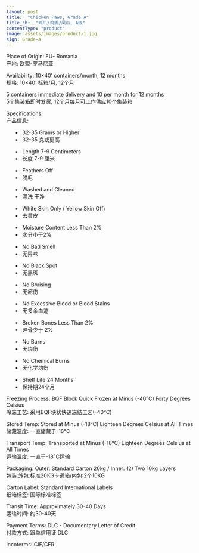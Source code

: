 ```yaml
---
layout: post
title:  "Chicken Paws, Grade A"
title_ch:  "鸡爪/鸡脚/凤爪, A级"
contentType: "product"
image: assets/images/product-1.jpg
sign: Grade-A
---
```

<p> Place of Origin: EU- Romania <br>产地: 欧盟-罗马尼亚</p>
<p> Availability: 10×40’ containers/month, 12 months <br>规格: 10×40’ 标箱/月, 12个月</p>
<p> 5 containers immediate delivery and 10 per month for 12 months <br>5个集装箱即时发货, 12个月每月可工作供应10个集装箱</p>
<p> Specifications: <br>产品信息:</p>
<p> &nbsp;&nbsp;&nbsp;&nbsp;&nbsp;&nbsp;•&nbsp;&nbsp;&nbsp;32-35 Grams or Higher <br>&nbsp;&nbsp;&nbsp;&nbsp;&nbsp;&nbsp;•&nbsp;&nbsp;&nbsp;32-35 克或更高</p>
<p> &nbsp;&nbsp;&nbsp;&nbsp;&nbsp;&nbsp;•&nbsp;&nbsp;&nbsp;Length 7-9 Centimeters <br>&nbsp;&nbsp;&nbsp;&nbsp;&nbsp;&nbsp;•&nbsp;&nbsp;&nbsp;长度 7-9 厘米</p>
<p> &nbsp;&nbsp;&nbsp;&nbsp;&nbsp;&nbsp;•&nbsp;&nbsp;&nbsp;Feathers Off <br>&nbsp;&nbsp;&nbsp;&nbsp;&nbsp;&nbsp;•&nbsp;&nbsp;&nbsp;脱毛</p>
<p> &nbsp;&nbsp;&nbsp;&nbsp;&nbsp;&nbsp;•&nbsp;&nbsp;&nbsp;Washed and Cleaned <br>&nbsp;&nbsp;&nbsp;&nbsp;&nbsp;&nbsp;•&nbsp;&nbsp;&nbsp;漂洗 干净</p>
<p> &nbsp;&nbsp;&nbsp;&nbsp;&nbsp;&nbsp;•&nbsp;&nbsp;&nbsp;White Skin Only ( Yellow Skin Off) <br>&nbsp;&nbsp;&nbsp;&nbsp;&nbsp;&nbsp;•&nbsp;&nbsp;&nbsp;去黄皮</p>
<p> &nbsp;&nbsp;&nbsp;&nbsp;&nbsp;&nbsp;•&nbsp;&nbsp;&nbsp;Moisture Content Less Than 2% <br>&nbsp;&nbsp;&nbsp;&nbsp;&nbsp;&nbsp;•&nbsp;&nbsp;&nbsp;水分小于2%</p>
<p> &nbsp;&nbsp;&nbsp;&nbsp;&nbsp;&nbsp;•&nbsp;&nbsp;&nbsp;No Bad Smell <br>&nbsp;&nbsp;&nbsp;&nbsp;&nbsp;&nbsp;•&nbsp;&nbsp;&nbsp;无异味</p>
<p> &nbsp;&nbsp;&nbsp;&nbsp;&nbsp;&nbsp;•&nbsp;&nbsp;&nbsp;No Black Spot <br>&nbsp;&nbsp;&nbsp;&nbsp;&nbsp;&nbsp;•&nbsp;&nbsp;&nbsp;无黑斑</p>
<p> &nbsp;&nbsp;&nbsp;&nbsp;&nbsp;&nbsp;•&nbsp;&nbsp;&nbsp;No Bruising <br>&nbsp;&nbsp;&nbsp;&nbsp;&nbsp;&nbsp;•&nbsp;&nbsp;&nbsp;无瘀伤</p>
<p> &nbsp;&nbsp;&nbsp;&nbsp;&nbsp;&nbsp;•&nbsp;&nbsp;&nbsp;No Excessive Blood or Blood Stains <br>&nbsp;&nbsp;&nbsp;&nbsp;&nbsp;&nbsp;•&nbsp;&nbsp;&nbsp;无多余血迹</p>
<p> &nbsp;&nbsp;&nbsp;&nbsp;&nbsp;&nbsp;•&nbsp;&nbsp;&nbsp;Broken Bones Less Than 2% <br>&nbsp;&nbsp;&nbsp;&nbsp;&nbsp;&nbsp;•&nbsp;&nbsp;&nbsp;碎骨少于 2%</p>
<p> &nbsp;&nbsp;&nbsp;&nbsp;&nbsp;&nbsp;•&nbsp;&nbsp;&nbsp;No Burns <br>&nbsp;&nbsp;&nbsp;&nbsp;&nbsp;&nbsp;•&nbsp;&nbsp;&nbsp;无烧伤</p>
<p> &nbsp;&nbsp;&nbsp;&nbsp;&nbsp;&nbsp;•&nbsp;&nbsp;&nbsp;No Chemical Burns <br>&nbsp;&nbsp;&nbsp;&nbsp;&nbsp;&nbsp;•&nbsp;&nbsp;&nbsp;无化学灼伤</p>
<p> &nbsp;&nbsp;&nbsp;&nbsp;&nbsp;&nbsp;•&nbsp;&nbsp;&nbsp;Shelf Life 24 Months <br>&nbsp;&nbsp;&nbsp;&nbsp;&nbsp;&nbsp;•&nbsp;&nbsp;&nbsp;保持期24个月</p>
<p> Freezing Process: BQF Block Quick Frozen at Minus (-40°C) Forty Degrees Celsius <br>冷冻工艺: 采用BQF块状快速冻结工艺(-40°C)</p>
<p> Stored Temp: Stored at Minus (-18°C) Eighteen Degrees Celsius at All Times <br>储藏温度: 一直储藏于-18°C</p>
<p> Transport Temp: Transported at Minus (-18°C) Eighteen Degrees Celsius at All Times <br>运输温度: 一直于-18°C运输</p>
<p> Packaging: Outer: Standard Carton 20kg / Inner: (2) Two 10kg Layers <br>包装:外包:标准20KG卡通箱/内包:2个10KG</p>
<p> Carton Label: Standard International Labels <br>纸箱标签: 国际标准标签</p>
<p> Transit Time: Approximately 30-40 Days <br>运输时间: 约30-40天</p>
<p> Payment Terms: DLC - Documentary Letter of Credit <br>付款方式: 跟单信用证 DLC</p>
<p> Incoterms: CIF/CFR</p>